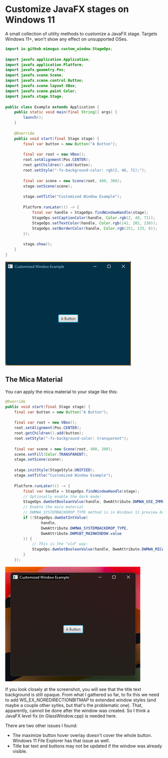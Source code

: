 # Customize JavaFX stages on Windows 11

A small collection of utility methods to customize a JavaFX stage. Targets Windows 11+, won't show any effect on unsupported OSes.

```java
import io.github.mimoguz.custom_window.StageOps;

import javafx.application.Application;
import javafx.application.Platform;
import javafx.geometry.Pos;
import javafx.scene.Scene;
import javafx.scene.control.Button;
import javafx.scene.layout.VBox;
import javafx.scene.paint.Color;
import javafx.stage.Stage;

public class Example extends Application {
    public static void main(final String[] args) {
        launch();
    }

    @Override
    public void start(final Stage stage) {
        final var button = new Button("A Button");

        final var root = new VBox();
        root.setAlignment(Pos.CENTER);
        root.getChildren().add(button);
        root.setStyle("-fx-background-color: rgb(2, 48, 71);");

        final var scene = new Scene(root, 400, 300);
        stage.setScene(scene);

        stage.setTitle("Customized Window Example");

        Platform.runLater(() -> {
            final var handle = StageOps.findWindowHandle(stage);
            StageOps.setCaptionColor(handle, Color.rgb(2, 48, 71));
            StageOps.setTextColor(handle, Color.rgb(142, 202, 230));
            StageOps.setBorderColor(handle, Color.rgb(251, 133, 0));
        });

        stage.show();
    }
}
```

![Screenshot](./screenshot.png)

## The Mica Material

You can apply the mica material to your stage like this:

```java
@Override
public void start(final Stage stage) {
    final var button = new Button("A Button");

    final var root = new VBox();
    root.setAlignment(Pos.CENTER);
    root.getChildren().add(button);
    root.setStyle("-fx-background-color: transparent");

    final var scene = new Scene(root, 400, 300);
    scene.setFill(Color.TRANSPARENT);
    stage.setScene(scene);

    stage.initStyle(StageStyle.UNIFIED);
    stage.setTitle("Customized Window Example");

    Platform.runLater(() -> {
        final var handle = StageOps.findWindowHandle(stage);
        // Optionally enable the dark mode:
        StageOps.dwmSetBooleanValue(handle, DwmAttribute.DWMWA_USE_IMMERSIVE_DARK_MODE, true);
        // Enable the mica material
        // DWMWA_SYSTEMBACKDROP_TYPE method is in Windows 11 preview builds:
        if (!StageOps.dwmSetIntValue(
                handle,
                DwmAttribute.DWMWA_SYSTEMBACKDROP_TYPE,
                DwmAttribute.DWMSBT_MAINWINDOW.value
        )) {
            // This is the "old" way:
            StageOps.dwmSetBooleanValue(handle, DwmAttribute.DWMWA_MICA_EFFECT, true);
        }
    });
```

![Screenshot](./screenshot-mica.png)

If you look closely at the screenshot, you will see that the title text background is still opaque. 
From what I gathered so far, to fix this we need to add WS_EX_NOREDIRECTIONBITMAP to extended window styles 
(and maybe a couple other sytles, but that's the problematic one). That, apparently, cannot be done after the window 
was created. So I think a JavaFX level fix (in GlassWindow.cpp) is needed here.

There are two other issues I found:
- The maximize button hover overlay doesn't cover the whole button. Windows 11 File Explorer has that issue as well. 
- Title bar text and buttons may not be updated if the window was already visible.

